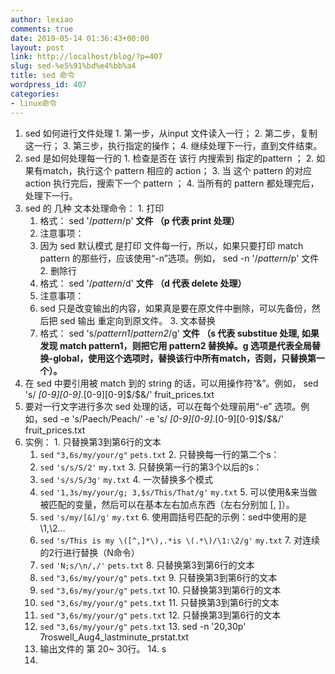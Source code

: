 ```yaml
---
author: lexiao
comments: true
date: 2019-05-14 01:36:43+00:00
layout: post
link: http://localhost/blog/?p=407
slug: sed-%e5%91%bd%e4%bb%a4
title: sed 命令
wordpress_id: 407
categories:
- linux命令
---
```


  1. sed 如何进行文件处理
    1. 第一步，从input 文件读入一行；
    2. 第二步，复制这一行；
    3. 第三步，执行指定的操作；
    4. 继续处理下一行，直到文件结束。
  2. sed 是如何处理每一行的
    1. 检查是否在 该行 内搜索到 指定的pattern ；
    2. 如果有match，执行这个 pattern 相应的 action；
    3. 当 这个 pattern 的对应 action 执行完后，搜索下一个 pattern ；
    4. 当所有的 pattern 都处理完后，处理下一行。
  3. sed 的 几种 文本处理命令：
    1. 打印
      1. 格式： sed '/_pattern_/p' **文件 （p 代表 print 处理）**
      2. 注意事项：
        1. 因为 sed 默认模式 是打印 文件每一行，所以，如果只要打印 match pattern 的那些行，应该使用“-n”选项。例如， sed -n '/_pattern_/p' 文件
    2. 删除行
      1. 格式： sed '/_pattern_/d' **文件 （d 代表 delete 处理）**
      2. 注意事项：
        1. sed 只是改变输出的内容，如果真是要在原文件中删除，可以先备份，然后把 sed 输出 重定向到原文件。
    3. 文本替换
      1. 格式： sed 's/_pattern1_/_pattern2_/g' **文件 （s 代表 substitue 处理, 如果发现 match pattern1，则把它用 pattern2 替换掉。g 选项是代表全局替换-global，使用这个选项时，替换该行中所有match，否则，只替换第一个）。**
  4. 在 sed 中要引用被 match 到的 string 的话，可以用操作符“&”。例如， sed 's/ *[0-9][0-9]*\.[0-9][0-9]$/\$&/' fruit_prices.txt
  5. 要对一行文字进行多次 sed 处理的话，可以在每个处理前用“-e” 选项。例如，sed -e 's/Paech/Peach/' -e 's/ *[0-9][0-9]*\.[0-9][0-9]$/\$&/' fruit_prices.txt
  6. 实例：
    1. 只替换第3到第6行的文本
      1. `sed` `"3,6s/my/your/g"` `pets.txt`
    2. 只替换每一行的第二个s：
      1. `sed` `'s/s/S/2'` `my.txt`
    3. 只替换第一行的第3个以后的s：
      1. `sed` `'s/s/S/3g'` `my.txt`
    4. 一次替换多个模式
      1. `sed` `'1,3s/my/your/g; 3,$s/This/That/g'` `my.txt`
    5. 可以使用&来当做被匹配的变量，然后可以在基本左右加点东西（左右分别加 [,  ]）。
      1. `sed` `'s/my/[&]/g'` `my.txt`
    6. 使用圆括号匹配的示例：sed中使用的是\1,\2…
      1. `sed` `'s/This is my \([^,]*\),.*is \(.*\)/\1:\2/g'` `my.txt`
    7. 对连续的2行进行替换（N命令）
      1. `sed` `'N;s/\n/,/'` `pets.txt`
    8. 只替换第3到第6行的文本
      1. `sed` `"3,6s/my/your/g"` `pets.txt`
    9. 只替换第3到第6行的文本
      1. `sed` `"3,6s/my/your/g"` `pets.txt`
    10. 只替换第3到第6行的文本
      1. `sed` `"3,6s/my/your/g"` `pets.txt`
    11. 只替换第3到第6行的文本
      1. `sed` `"3,6s/my/your/g"` `pets.txt`
    12. 只替换第3到第6行的文本
      1. `sed` `"3,6s/my/your/g"` `pets.txt`
    13. sed -n '20,30p' 7roswell_Aug4_lastminute_prstat.txt
      1. 输出文件的 第 20~ 30行。
    14. s
      1. 
